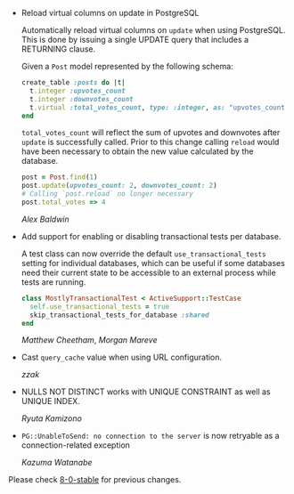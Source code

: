*   Reload virtual columns on update in PostgreSQL

    Automatically reload virtual columns on `update` when using PostgreSQL. This is done by issuing a single
    UPDATE query that includes a RETURNING clause.

    Given a `Post` model represented by the following schema:

    ```ruby
    create_table :posts do |t|
      t.integer :upvotes_count
      t.integer :downvotes_count
      t.virtual :total_votes_count, type: :integer, as: "upvotes_count + downvotes_count", stored: true
    end
    ```

    `total_votes_count` will reflect the sum of upvotes and downvotes after `update` is successfully called.
    Prior to this change calling `reload` would have been necessary to obtain the new value calculated by
    the database.

    ```ruby
    post = Post.find(1)
    post.update(upvotes_count: 2, downvotes_count: 2)
    # Calling `post.reload` no longer necessary
    post.total_votes => 4
    ```

    *Alex Baldwin*

*   Add support for enabling or disabling transactional tests per database.

    A test class can now override the default `use_transactional_tests` setting
    for individual databases, which can be useful if some databases need their
    current state to be accessible to an external process while tests are running.

    ```ruby
    class MostlyTransactionalTest < ActiveSupport::TestCase
      self.use_transactional_tests = true
      skip_transactional_tests_for_database :shared
    end
    ```

    *Matthew Cheetham*, *Morgan Mareve*

*   Cast `query_cache` value when using URL configuration.

    *zzak*

*   NULLS NOT DISTINCT works with UNIQUE CONSTRAINT as well as UNIQUE INDEX.

    *Ryuta Kamizono*

*   `PG::UnableToSend: no connection to the server` is now retryable as a connection-related exception

    *Kazuma Watanabe*

Please check [8-0-stable](https://github.com/rails/rails/blob/8-0-stable/activerecord/CHANGELOG.md) for previous changes.
